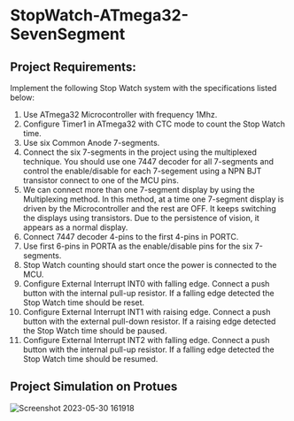 # StopWatch-ATmega32-SevenSegment
## Project Requirements: 
Implement the following Stop Watch system with the specifications listed below:
1. Use ATmega32 Microcontroller with frequency 1Mhz.
2. Configure Timer1 in ATmega32 with CTC mode to count the Stop Watch time.
3. Use six Common Anode 7-segments.
4. Connect the six 7-segments in the project using the multiplexed technique. You 
should use one 7447 decoder for all 7-segments and control the enable/disable for 
each 7-segement using a NPN BJT transistor connect to one of the MCU pins. 
5. We can connect more than one 7-segment display by using the Multiplexing method. In 
this method, at a time one 7-segment display is driven by the Microcontroller and the rest 
are OFF. It keeps switching the displays using transistors. Due to the persistence of vision, 
it appears as a normal display.
6. Connect 7447 decoder 4-pins to the first 4-pins in PORTC.
7. Use first 6-pins in PORTA as the enable/disable pins for the six 7-segments.
8. Stop Watch counting should start once the power is connected to the MCU.
9. Configure External Interrupt INT0 with falling edge. Connect a push button with the 
internal pull-up resistor. If a falling edge detected the Stop Watch time should be
reset.
10. Configure External Interrupt INT1 with raising edge. Connect a push button with the 
external pull-down resistor. If a raising edge detected the Stop Watch time should be
paused.
11. Configure External Interrupt INT2 with falling edge. Connect a push button with the 
internal pull-up resistor. If a falling edge detected the Stop Watch time should be
resumed.

## Project Simulation on Protues
![Screenshot 2023-05-30 161918](https://github.com/iOsamaMuhammed/StopWatch-ATmega32-SevenSegment/assets/35583791/753cd99c-80d4-448d-be6c-0ad88a0e6327)
